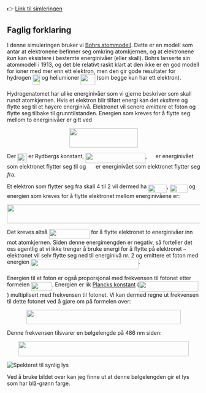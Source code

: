👉 [Link til simleringen](https://stalegjelsten.github.io/bohr-hydrogen-model/)

## Faglig forklaring
I denne simuleringen bruker vi [Bohrs atommodell](https://snl.no/atom_-_atomteori#-Bohrs_atommodell). Dette er en modell som antar at elektronene befinner seg omkring atomkjernen, og at elektronene *kun* kan eksistere i bestemte energinivåer (eller skall). Bohrs lanserte sin atommodell i 1913, og det ble relativt raskt klart at den ikke er en god modell for ioner med mer enn ett elektron, men den gir gode resultater for hydrogen <img src="https://cdn.jsdelivr.net/gh/stalegjelsten/bohr-hydrogen-model@master/svgs/46f6823fe6dab1fb384fea1eff88c006.svg?invert_in_darkmode" align=middle width=19.70325884999999pt height=26.76175259999998pt/> og heliumioner <img src="https://cdn.jsdelivr.net/gh/stalegjelsten/bohr-hydrogen-model@master/svgs/f979276258815fee03c50c9373ddbacd.svg?invert_in_darkmode" align=middle width=37.283206949999986pt height=28.584520800000007pt/> (som begge kun har ett elektron).

Hydrogenatomet har ulike energinivåer som vi gjerne beskriver som skall rundt atomkjernen. Hvis et elektron blir tilført energi kan det *eksitere* og flytte seg til et høyere energinivå. Elektronet vil senere *emittere* et foton og flytte seg tilbake til grunntilstanden. Energien som kreves for å flytte seg mellom to energinivåer er gitt ved
<p align="center"><img src="https://cdn.jsdelivr.net/gh/stalegjelsten/bohr-hydrogen-model@master/svgs/be312f9695f5a801c21d39c7eb1e07da.svg?invert_in_darkmode" align=middle width=178.81215659999998pt height=49.315569599999996pt/></p>

Der <img src="https://cdn.jsdelivr.net/gh/stalegjelsten/bohr-hydrogen-model@master/svgs/0c35dcb9a09e07fef9a8128c0b485bc4.svg?invert_in_darkmode" align=middle width=24.12763649999999pt height=22.465723500000017pt/> er Rydbergs konstant, <img src="https://cdn.jsdelivr.net/gh/stalegjelsten/bohr-hydrogen-model@master/svgs/ce7f5ded2fa3fc620cd200d03645e554.svg?invert_in_darkmode" align=middle width=156.22800105pt height=26.76175259999998pt/>, <img src="https://cdn.jsdelivr.net/gh/stalegjelsten/bohr-hydrogen-model@master/svgs/68fe97fb12f1d5c27154af2b2f7a25d9.svg?invert_in_darkmode" align=middle width=14.832668399999989pt height=14.15524440000002pt/> er energinivået som elektronet flytter seg *t*il og <img src="https://cdn.jsdelivr.net/gh/stalegjelsten/bohr-hydrogen-model@master/svgs/a36a1e0b007884ba84d6355b48c564b5.svg?invert_in_darkmode" align=middle width=17.56674314999999pt height=14.15524440000002pt/> er energinivået som elektronet flytter seg *f*ra.

Et elektron som flytter seg fra skall 4 til 2 vil dermed ha <img src="https://cdn.jsdelivr.net/gh/stalegjelsten/bohr-hydrogen-model@master/svgs/352cd440d07a3be2257beefd900c8d98.svg?invert_in_darkmode" align=middle width=48.52549514999998pt height=21.18721440000001pt/>, <img src="https://cdn.jsdelivr.net/gh/stalegjelsten/bohr-hydrogen-model@master/svgs/961c8cc9c535537c108295b5cdc2dc6d.svg?invert_in_darkmode" align=middle width=45.79140389999999pt height=21.18721440000001pt/> og energien som kreves for å flytte elektronet mellom energinivåene er:
<p align="center"><img src="https://cdn.jsdelivr.net/gh/stalegjelsten/bohr-hydrogen-model@master/svgs/15b8aabe3fea98b3c1d2cc94c37357da.svg?invert_in_darkmode" align=middle width=734.39278605pt height=49.315569599999996pt/></p>

Det kreves altså <img src="https://cdn.jsdelivr.net/gh/stalegjelsten/bohr-hydrogen-model@master/svgs/b544043d1f816349a2bc29575285a550.svg?invert_in_darkmode" align=middle width=105.70785554999999pt height=26.76175259999998pt/> for å flytte elektronet to energinivåer inn mot atomkjernen. Siden denne energimengden er negativ, så forteller det oss egentlig at vi ikke trenger å bruke energi for å flytte på elektronet – elektronet vil selv flytte seg ned til energinivå nr. 2 og emittere et foton med energien <img src="https://cdn.jsdelivr.net/gh/stalegjelsten/bohr-hydrogen-model@master/svgs/3da3c7a8ef5738e8fe3ede3cdd2eb185.svg?invert_in_darkmode" align=middle width=281.11858499999994pt height=26.76175259999998pt/>.

Energien til et foton er også proporsjonal med frekvensen til fotonet etter formelen <img src="https://cdn.jsdelivr.net/gh/stalegjelsten/bohr-hydrogen-model@master/svgs/a70022999b73135fc958a7fc04118d6e.svg?invert_in_darkmode" align=middle width=54.288337949999985pt height=22.831056599999986pt/>. Energien er lik [Plancks konstant](https://no.wikipedia.org/wiki/Plancks_konstant) (<img src="https://cdn.jsdelivr.net/gh/stalegjelsten/bohr-hydrogen-model@master/svgs/fc619e5eea2071d9c86a3cd014737e2f.svg?invert_in_darkmode" align=middle width=154.53962699999997pt height=26.76175259999998pt/>) multiplisert med frekvensen til fotonet. Vi kan dermed regne ut frekvensen til dette fotonet ved å gjøre om på formelen over:

<p align="center"><img src="https://cdn.jsdelivr.net/gh/stalegjelsten/bohr-hydrogen-model@master/svgs/706e13884f2be95f55b2e1f6f3e22190.svg?invert_in_darkmode" align=middle width=401.6074854pt height=37.147307999999995pt/></p>

Denne frekvensen tilsvarer en bølgelengde på 486 nm siden: 
<p align="center"><img src="https://cdn.jsdelivr.net/gh/stalegjelsten/bohr-hydrogen-model@master/svgs/2ecc4d1fb4e0f107d4234b75025d6a0b.svg?invert_in_darkmode" align=middle width=443.31403214999995pt height=38.973783749999996pt/></p>

![Spekteret til synlig lys](https://upload.wikimedia.org/wikipedia/commons/thumb/d/d9/Linear_visible_spectrum.svg/1000px-Linear_visible_spectrum.svg.png)

Ved å bruke bildet over kan jeg finne ut at denne bølgelengden gir et lys som har blå-grønn farge.